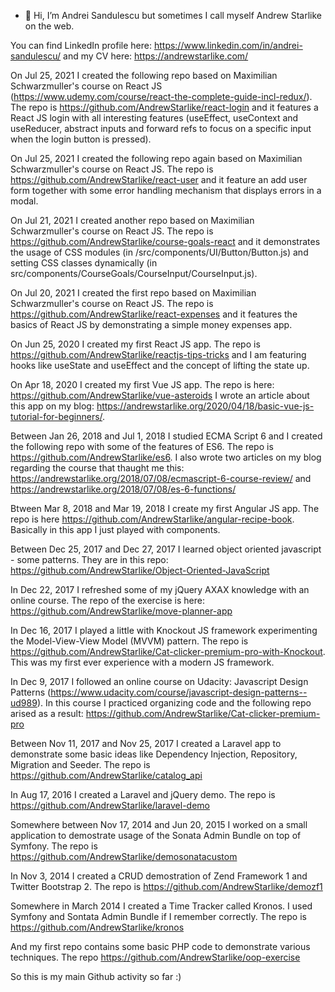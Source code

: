 - 👋 Hi, I’m Andrei Sandulescu but sometimes I call myself Andrew Starlike on the web.

You can find LinkedIn profile here: https://www.linkedin.com/in/andrei-sandulescu/ and my CV here: https://andrewstarlike.com/

On Jul 25, 2021 I created the following repo based on Maximilian Schwarzmuller's course on React JS (https://www.udemy.com/course/react-the-complete-guide-incl-redux/). The repo is https://github.com/AndrewStarlike/react-login and it features a React JS login with all interesting features (useEffect, useContext and useReducer, abstract inputs and forward refs to focus on a specific input when the login button is pressed).

On Jul 25, 2021 I created the following repo again based on Maximilian Schwarzmuller's course on React JS. The repo is https://github.com/AndrewStarlike/react-user and it feature an add user form together with some error handling mechanism that displays errors in a modal.

On Jul 21, 2021 I created another repo based on Maximilian Schwarzmuller's course on React JS. The repo is https://github.com/AndrewStarlike/course-goals-react and it demonstrates the usage of CSS modules (in /src/components/UI/Button/Button.js) and setting CSS classes dynamically (in src/components/CourseGoals/CourseInput/CourseInput.js).

On Jul 20, 2021 I created the first repo based on Maximilian Schwarzmuller's course on React JS. The repo is https://github.com/AndrewStarlike/react-expenses and it features the basics of React JS by demonstrating a simple money expenses app.

On Jun 25, 2020 I created my first React JS app. The repo is https://github.com/AndrewStarlike/reactjs-tips-tricks and I am featuring hooks like useState and useEffect and the concept of lifting the state up.

On Apr 18, 2020 I created my first Vue JS app. The repo is here: https://github.com/AndrewStarlike/vue-asteroids I wrote an article about this app on my blog: https://andrewstarlike.org/2020/04/18/basic-vue-js-tutorial-for-beginners/.

Between Jan 26, 2018 and Jul 1, 2018 I studied ECMA Script 6 and I created the following repo with some of the features of ES6. The repo is https://github.com/AndrewStarlike/es6. I also wrote two articles on my blog regarding the course that thaught me this: https://andrewstarlike.org/2018/07/08/ecmascript-6-course-review/ and https://andrewstarlike.org/2018/07/08/es-6-functions/

Btween Mar 8, 2018 and Mar 19, 2018 I create my first Angular JS app. The repo is here https://github.com/AndrewStarlike/angular-recipe-book. Basically in this app I just played with components.

Between Dec 25, 2017 and Dec 27, 2017 I learned object oriented javascript - some patterns. They are in this repo: https://github.com/AndrewStarlike/Object-Oriented-JavaScript

In Dec 22, 2017 I refreshed some of my jQuery AXAX knowledge with an online course. The repo of the exercise is here: https://github.com/AndrewStarlike/move-planner-app

In Dec 16, 2017 I played a little with Knockout JS framework experimenting the Model-View-View Model (MVVM) pattern. The repo is https://github.com/AndrewStarlike/Cat-clicker-premium-pro-with-Knockout. This was my first ever experience with a modern JS framework.

In Dec 9, 2017 I followed an online course on Udacity: Javascript Design Patterns (https://www.udacity.com/course/javascript-design-patterns--ud989). In this course I practiced organizing code and the following repo arised as a result: https://github.com/AndrewStarlike/Cat-clicker-premium-pro

Between  Nov 11, 2017 and Nov 25, 2017 I created a Laravel app to demonstrate some basic ideas like Dependency Injection, Repository, Migration and Seeder. The repo is https://github.com/AndrewStarlike/catalog_api

In Aug 17, 2016 I created a Laravel and jQuery demo. The repo is https://github.com/AndrewStarlike/laravel-demo

Somewhere between Nov 17, 2014 and Jun 20, 2015 I worked on a small application to demostrate usage of the Sonata Admin Bundle on top of Symfony. The repo is https://github.com/AndrewStarlike/demosonatacustom

In Nov 3, 2014 I created a CRUD demostration of Zend Framework 1 and Twitter Bootstrap 2. The repo is https://github.com/AndrewStarlike/demozf1

Somewhere in March 2014 I created a Time Tracker called Kronos. I used Symfony and Sontata Admin Bundle if I remember correctly. The repo is https://github.com/AndrewStarlike/kronos 

And my first repo contains some basic PHP code to demonstrate various techniques. The repo https://github.com/AndrewStarlike/oop-exercise

So this is my main Github activity so far :)
